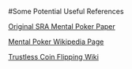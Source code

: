 #Some Potential Useful References

[Original SRA Mental Poker Paper](http://people.csail.mit.edu/rivest/ShamirRivestAdleman-MentalPoker.pdf)

[Mental Poker Wikipedia Page](https://en.wikipedia.org/wiki/Mental_poker)

[Trustless Coin Flipping Wiki](https://en.wikipedia.org/wiki/Coin_flipping#Telecommunications)
